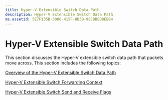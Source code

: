 ```yaml
---
title: Hyper-V Extensible Switch Data Path
description: Hyper-V Extensible Switch Data Path
ms.assetid: 5E7F135B-3086-415F-8D39-98CDBED8EBB4
---
```


# Hyper-V Extensible Switch Data Path


This section discusses the Hyper-V extensible switch data path that packets move across. This section includes the following topics:

[Overview of the Hyper-V Extensible Switch Data Path](overview-of-the-hyper-v-extensible-switch-data-path.md)

[Hyper-V Extensible Switch Forwarding Context](hyper-v-extensible-switch-forwarding-context.md)

[Hyper-V Extensible Switch Send and Receive Flags](hyper-v-extensible-switch-send-and-receive-flags.md)

 

 





